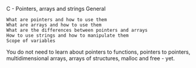 C - Pointers, arrays and strings
General

    What are pointers and how to use them
    What are arrays and how to use them
    What are the differences between pointers and arrays
    How to use strings and how to manipulate them
    Scope of variables
You do not need to learn about pointers to functions, pointers to pointers, multidimensional arrays, arrays of structures, malloc and free - yet.
